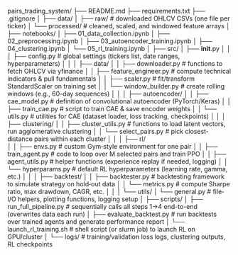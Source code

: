 pairs_trading_system/
├── README.md
├── requirements.txt
├── .gitignore
│
├── data/
│   ├── raw/                 # downloaded OHLCV CSVs (one file per ticker)
│   └── processed/           # cleaned, scaled, and windowed feature arrays
│
├── notebooks/
│   ├── 01_data_collection.ipynb
│   ├── 02_preprocessing.ipynb
│   ├── 03_autoencoder_training.ipynb
│   ├── 04_clustering.ipynb
│   └── 05_rl_training.ipynb
│
├── src/
│   ├── __init__.py
│   │
│   ├── config.py            # global settings (tickers list, date ranges, hyperparameters)
│   │
│   ├── data/
│   │   ├── downloader.py     # functions to fetch OHLCV via yfinance
│   │   ├── feature_engineer.py  # compute technical indicators & pull fundamentals
│   │   ├── scaler.py         # fit/transform StandardScaler on training set
│   │   └── window_builder.py # create rolling windows (e.g., 60-day sequences)
│   │
│   ├── autoencoder/
│   │   ├── cae_model.py      # definition of convolutional autoencoder (PyTorch/Keras)
│   │   ├── train_cae.py      # script to train CAE & save encoder weights
│   │   └── utils.py          # utilities for CAE (dataset loader, loss tracking, checkpoints)
│   │
│   ├── clustering/
│   │   ├── cluster_utils.py  # functions to load latent vectors, run agglomerative clustering
│   │   └── select_pairs.py   # pick closest‐distance pairs within each cluster
│   │
│   ├── rl/                   
│   │   ├── envs.py           # custom Gym‐style environment for one pair
│   │   ├── train_agent.py    # code to loop over M selected pairs and train PPO
│   │   ├── agent_utils.py    # helper functions (experience replay if needed, logging)
│   │   └── hyperparams.py    # default RL hyperparameters (learning rate, gamma, etc.)
│   │
│   ├── backtest/
│   │   ├── backtester.py     # backtesting framework to simulate strategy on hold‐out data
│   │   └── metrics.py        # compute Sharpe ratio, max drawdown, CAGR, etc.
│   │
│   └── utils/
│       └── general.py        # file‐I/O helpers, plotting functions, logging setup
│
├── scripts/
│   ├── run_full_pipeline.py  # sequentially calls all steps 1→4 end-to-end (overwrites data each run)
│   ├── evaluate_backtest.py  # run backtests over trained agents and generate performance report
│   └── launch_rl_training.sh # shell script (or slurm job) to launch RL on GPU/cluster
│
└── logs/                     # training/validation loss logs, clustering outputs, RL checkpoints
